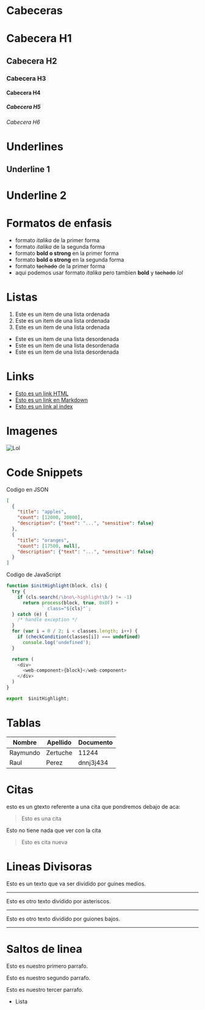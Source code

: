 # Cabeceras
# Cabecera H1
## Cabecera H2
### Cabecera H3
#### Cabecera H4
##### Cabecera H5
###### Cabecera H6

# Underlines 
Underline 1
-----------
Underline 2
===========
# Formatos de enfasis
- formato *italika* de la primer forma
- formato _italika_ de la segunda forma
- formato **bold o strong** en la primer forma
- formato __bold o strong__ en la segunda forma
- formato ~~tachado~~ de la primer forma
- aqui podemos usar formato *italika* pero tambien **bold** y ~~tachado~~ *lol*

# Listas
1. Este es un item de una lista ordenada
2. Este es un item de una lista ordenada
3. Este es un item de una lista ordenada
- Este es un item de una lista desordenada
- Este es un item de una lista desordenada
- Este es un item de una lista desordenada

# Links
- <a href="http://www.google.com">Esto es un link HTML </a>
- [Esto es un link en Markdown](https://www.google.com)
- [Esto es un link al index](index.html)

# Imagenes
![Lol](https://img1.freepng.es/20190606/hjg/kisspng-github-computer-icons-font-awesome-bootstrap-logo-playmymusic-icon-free-of-papirus-apps-5cf89ad6437907.9920409515597964382764.jpg)

# Code Snippets
Codigo en JSON
```JSON
[
  {
    "title": "apples",
    "count": [12000, 20000],
    "description": {"text": "...", "sensitive": false}
  },
  {
    "title": "oranges",
    "count": [17500, null],
    "description": {"text": "...", "sensitive": false}
  }
]
```
Codigo de JavaScript
```Javascript
function $initHighlight(block, cls) {
  try {
    if (cls.search(/\bno\-highlight\b/) != -1)
      return process(block, true, 0x0F) +
             ` class="${cls}"`;
  } catch (e) {
    /* handle exception */
  }
  for (var i = 0 / 2; i < classes.length; i++) {
    if (checkCondition(classes[i]) === undefined)
      console.log('undefined');
  }

  return (
    <div>
      <web-component>{block}</web-component>
    </div>
  )
}

export  $initHighlight;
```
# Tablas

| Nombre | Apellido | Documento |
-------- | -------- | ----------|
| Raymundo| Zertuche | 11244
| Raul | Perez | dnnj3j434

# Citas
esto es un gtexto referente a una cita que pondremos debajo de aca:
> Esto es una cita

Esto no tiene nada que ver con la cita

> Esto es cita nueva

# Lineas Divisoras
Esto es un texto que va ser dividido por guines medios.

---
Esto es otro texto dividido por asteriscos.

***
Esto es otro texto dividido por guiones bajos.
___

# Saltos de linea
Esto es nuestro primero parrafo.

Esto es nuestro segundo parrafo.

Esto es nuestro tercer parrafo.
- Lista
